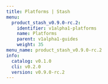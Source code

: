 ```yaml
---
title: Platforms | Stash
menu:
  product_stash_v0.9.0-rc.2:
    identifier: v1alpha1-platforms
    name: Platforms
    parent: v1alpha1-guides
    weight: 35
menu_name: product_stash_v0.9.0-rc.2
info:
  catalog: v0.1.0
  cli: v0.2.0
  version: v0.9.0-rc.2
---
```


